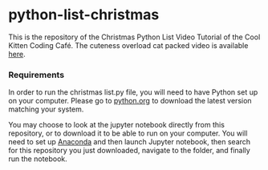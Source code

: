 # python-list-christmas

This is the repository of the Christmas Python List Video Tutorial of the Cool Kitten Coding Café. 
The cuteness overload cat packed video is available [here](https://youtu.be/uHOyl458l70).

### Requirements
In order to run the christmas list.py file, you will need to have Python set up on your computer. Please go to [python.org](https://www.python.org/downloads/) to download the latest version matching your system.

You may choose to look at the jupyter notebook directly from this repository, or to download it to be able to run on your computer. You will need to set up [Anaconda](https://www.anaconda.com/distribution/) and then launch Jupyter notebook, then search for this repository you just downloaded, navigate to the folder, and finally run the notebook.





